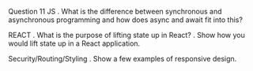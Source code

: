 Question 11
JS
. What is the difference between synchronous and asynchronous programming and how does async
and await fit into this?

REACT
. What is the purpose of lifting state up in React?
. Show how you would lift state up in a React application.

Security/Routing/Styling
. Show a few examples of responsive design.